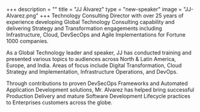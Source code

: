 +++
description = ""
title = "JJ Álvarez"
type = "new-speaker"
image = "JJ-Alvarez.png"
+++
Technology Consulting Director with over 25 years of experience developing Global Technology Consulting capability and delivering Strategy and Transformation engagements including Infrastructure, Cloud, DevSecOps and Agile Implementations for Fortune 1000 companies.

As a Global Technology leader and speaker, JJ has conducted training and presented various topics to audiences across North & Latin America, Europe, and India. Areas of focus include Digital Transformation, Cloud Strategy and Implementation, Infrastructure Operations, and DevOps.

Through contributions to proven DevSecOps Frameworks and Automated Application Development solutions, Mr. Alvarez has helped bring successful Production Delivery and mature Software Development Lifecycle practices to Enterprises customers across the globe.